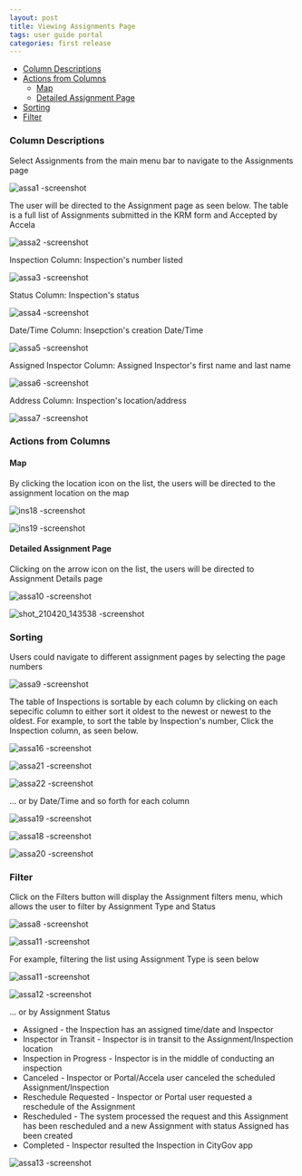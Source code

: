 ```yaml
---
layout: post
title: Viewing Assignments Page
tags: user guide portal
categories: first release
---
```


- [Column Descriptions](#-Column-Descriptions)
- [Actions from Columns](#-Actions-from-Columns)
    * [Map](#-Map)
    * [Detailed Assignment Page](#-Detailed-Assignment-Page)
- [Sorting](#-Sorting)
- [Filter](#-Filter)

<link rel="stylesheet" href="/User-Guide-Portal/styles.css">

### Column Descriptions <a name="-Column-Descriptions"></a>

Select Assignments from the main menu bar to navigate to the Assignments page

![assa1 -screenshot](https://user-images.githubusercontent.com/81990744/115289438-8ce86d00-a120-11eb-911a-634900a9f6c6.png)

The user will be directed to the Assignment page as seen below. The table is a full list of Assignments submitted in the KRM form and Accepted by Accela

![assa2 -screenshot](https://user-images.githubusercontent.com/81990744/115289512-a5f11e00-a120-11eb-992f-de3c0d5725a7.png)

Inspection Column: Inspection's number listed

![assa3 -screenshot](https://user-images.githubusercontent.com/81990744/115289616-c8833700-a120-11eb-8976-326fe063f845.png)

Status Column: Inspection's status

![assa4 -screenshot](https://user-images.githubusercontent.com/81990744/115289705-dfc22480-a120-11eb-95d9-e1f1158195d0.png)

Date/Time Column: Insepction's creation Date/Time

![assa5 -screenshot](https://user-images.githubusercontent.com/81990744/115289786-f8cad580-a120-11eb-99dc-8c6944652bb6.png)

Assigned Inspector Column: Assigned Inspector's first name and last name

![assa6 -screenshot](https://user-images.githubusercontent.com/81990744/115289961-113af000-a121-11eb-913a-561d4664e295.png)

Address Column: Inspection's location/address

![assa7 -screenshot](https://user-images.githubusercontent.com/81990744/115290049-2ca5fb00-a121-11eb-9bd8-029c3fc402e0.png)


### Actions from Columns <a name="-Actions-from-Columns"></a>
#### Map <a name="-Map"></a>
By clicking the location icon on the list, the users will be directed to the assignment location on the map

![ins18 -screenshot](https://user-images.githubusercontent.com/81990744/115446446-3c871300-a1e5-11eb-982b-ca3d52d9f45d.png)

![ins19 -screenshot](https://user-images.githubusercontent.com/81990744/115446457-3f820380-a1e5-11eb-8d64-2d77b3be0490.png)

#### Detailed Assignment Page <a name="-Detailed-Assignment-Page"></a>
Clicking on the arrow icon on the list, the users will be directed to Assignment Details page

![assa10 -screenshot](https://user-images.githubusercontent.com/81990744/115290644-c8376b80-a121-11eb-8494-5bc8b60d90cd.png)

![shot_210420_143538 -screenshot](https://user-images.githubusercontent.com/81990744/115446799-b919f180-a1e5-11eb-8e9d-b428d5dad9f2.png)

### Sorting <a name="-Sorting"></a>
Users could navigate to different assignment pages by selecting the page numbers

![assa9 -screenshot](https://user-images.githubusercontent.com/81990744/115290733-e604d080-a121-11eb-97cc-18724b0e29d9.png)

The table of Inspections is sortable by each column by clicking on each sepecific column to either sort it oldest to the newest or newest to the oldest. For example, to sort the table by Inspection's number, Click the Inspection column, as seen below.

![assa16 -screenshot](https://user-images.githubusercontent.com/81990744/115291244-81964100-a122-11eb-88fd-05f4c8ef08b5.png)

![assa21 -screenshot](https://user-images.githubusercontent.com/81990744/115291536-df2a8d80-a122-11eb-86a9-3c2b676444d2.png)

![assa22 -screenshot](https://user-images.githubusercontent.com/81990744/115291549-e356ab00-a122-11eb-8d19-dc4099098b95.png)

... or by Date/Time and so forth for each column

![assa19 -screenshot](https://user-images.githubusercontent.com/81990744/115291411-ba361a80-a122-11eb-8237-bfcf1a38f4ac.png)

![assa18 -screenshot](https://user-images.githubusercontent.com/81990744/115291438-c3bf8280-a122-11eb-9310-03fde318bbd1.png)

![assa20 -screenshot](https://user-images.githubusercontent.com/81990744/115291452-c9b56380-a122-11eb-9cc0-fe14f53a0ba5.png)

### Filter <a name="-Filter"></a>
Click on the Filters button will display the Assignment filters menu, which allows the user to filter by Assignment Type and Status

![assa8 -screenshot](https://user-images.githubusercontent.com/81990744/115290582-b786f580-a121-11eb-970d-a4a53514cd24.png)

![assa11 -screenshot](https://user-images.githubusercontent.com/81990744/115290962-29f7d580-a122-11eb-8b7b-1b4db4eb7cb5.png)

For example, filtering the list using Assignment Type is seen below 

![assa11 -screenshot](https://user-images.githubusercontent.com/81990744/115290962-29f7d580-a122-11eb-8b7b-1b4db4eb7cb5.png)

![assa12 -screenshot](https://user-images.githubusercontent.com/81990744/115290980-2f552000-a122-11eb-9aee-ecf9832d7dcd.png)

... or by Assignment Status

* Assigned - the Inspection has an assigned time/date and Inspector
* Inspector in Transit - Inspector is in transit to the Assignment/Inspection location
* Inspection in Progress - Inspector is in the middle of conducting an inspection
* Canceled - Inspector or Portal/Accela user canceled the scheduled Assignment/Inspection
* Reschedule Requested - Inspector or Portal user requested a reschedule of the Assignment
* Rescheduled - The system processed the request and this Assignment has been rescheduled and a new Assignment with status Assigned has been created
* Completed - Inspector resulted the Inspection in CityGov app

![assa13 -screenshot](https://user-images.githubusercontent.com/81990744/115290994-354b0100-a122-11eb-9d79-f1f642cbc017.png)

